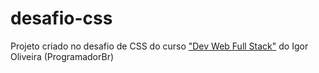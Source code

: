 # desafio-css
Projeto criado no desafio de CSS do curso <a href="https://programadorbr.com/">"Dev Web Full Stack"</a> do Igor Oliveira (ProgramadorBr)
